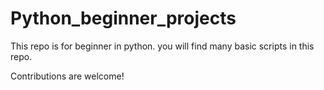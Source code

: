 # Python_beginner_projects
This repo is for beginner in python. you will find many basic scripts in this repo.

Contributions are welcome!
